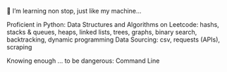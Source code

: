 🌱 I’m learning non stop, just like my machine...

Proficient in Python:
Data Structures and Algorithms on Leetcode: hashs, stacks & queues, heaps, linked lists, trees, graphs, binary search, backtracking, dynamic programming
Data Sourcing: csv, requests (APIs), scraping

Knowing enough ... to be dangerous:
Command Line

<!--
**AntonIcke/AntonIcke** is a ✨ _special_ ✨ repository because its `README.md` (this file) appears on your GitHub profile.

Here are some ideas to get you started:

- 🔭 I’m currently working on ...
- 🌱 I’m currently learning ...
- 👯 I’m looking to collaborate on ...
- 🤔 I’m looking for help with ...
- 💬 Ask me about ...
- 📫 How to reach me: ...
- 😄 Pronouns: ...
- ⚡ Fun fact: ...
-->
